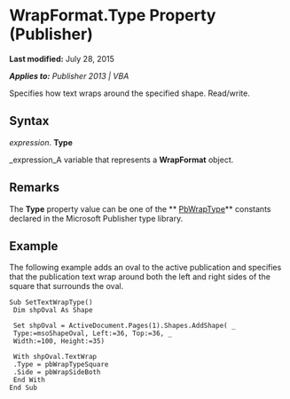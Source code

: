 
# WrapFormat.Type Property (Publisher)

 **Last modified:** July 28, 2015

 _**Applies to:** Publisher 2013 | VBA_

Specifies how text wraps around the specified shape. Read/write.


## Syntax

 _expression_. **Type**

 _expression_A variable that represents a  **WrapFormat** object.


## Remarks

The  **Type** property value can be one of the ** [PbWrapType](ae4ebf58-9d42-c605-4110-a16f811619a2.md)** constants declared in the Microsoft Publisher type library.


## Example

The following example adds an oval to the active publication and specifies that the publication text wrap around both the left and right sides of the square that surrounds the oval.


```
Sub SetTextWrapType() 
 Dim shpOval As Shape 
 
 Set shpOval = ActiveDocument.Pages(1).Shapes.AddShape( _ 
 Type:=msoShapeOval, Left:=36, Top:=36, _ 
 Width:=100, Height:=35) 
 
 With shpOval.TextWrap 
 .Type = pbWrapTypeSquare 
 .Side = pbWrapSideBoth 
 End With 
End Sub
```

